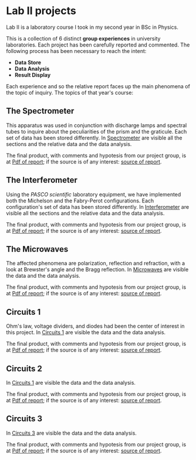 # Lab II projects
Lab II is a laboratory course I took in my second year in BSc in Physics.

This is a collection of 6 distinct **group experiences** in university laboratories. Each project has been carefully reported and commented.
The following process has been necessary to reach the intent:
- **Data Store**
- **Data Analysis**
- **Result Display**

Each experience and so the relative report faces up the main phenomena of the topic of inquiry.
The topics of that year's course:
## The Spectrometer
This apparatus was used in conjunction with discharge lamps and spectral tubes to inquire about the peculiarities of the prism and the graticule.
Each set of data has been stored differently. In [Spectrometer](/Spectrometer) are visible all the sections and the relative data and the data analysis.

The final product, with comments and hypotesis from our project group, is at [Pdf of report](/Spectrometer/spectrometer_report.pdf); if the source is of any interest: [source of report](/Spectrometer/spectrometer_report.tex).

## The Interferometer
Using the *PASCO scientific* laboratory equipment, we have implemented both the Michelson and the Fabry-Perot configurations.
Each configuration's set of data has been stored differently. In [Interferometer](/Interferometer) are visible all the sections and the relative data and the data analysis.

The final product, with comments and hypotesis from our project group, is at [Pdf of report](/Interferometer/interferometer_report.pdf); if the source is of any interest: [source of report](/Interferometer/interferometer_report.tex).

## The Microwaves
The affected phenomena are polarization, reflection and refraction, with a look at Brewster's angle and the Bragg reflection.
In [Microwaves](./#3:Microonde) are visible the data and the data analysis.

The final product, with comments and hypotesis from our project group, is at [Pdf of report](./#3:Microonde/relazione_microonde.pdf); if the source is of any interest: [source of report](./#3:Microonde/relazione_microonde.tex).

## Circuits 1
Ohm's law, voltage dividers, and diodes had been the center of interest in this project. 
In [Circuits 1](./#4:Circuiti_1) are visible the data and the data analysis.

The final product, with comments and hypotesis from our project group, is at [Pdf of report](./#4:Circuiti_1/relazione_circuiti1.pdf); if the source is of any interest: [source of report](./#4:Circuiti_1/relazione_circuiti1.tex).

## Circuits 2

In [Circuits 1](./#5:Circuiti_2) are visible the data and the data analysis.

The final product, with comments and hypotesis from our project group, is at [Pdf of report](./#5:Circuiti_2/relazione_circuiti2.pdf); if the source is of any interest: [source of report](./#5:Circuiti_2/relazione_circuiti2.tex).

## Circuits 3

In [Circuits 3](./#6:Circuiti_3) are visible the data and the data analysis.

The final product, with comments and hypotesis from our project group, is at [Pdf of report](./#4:Circuiti_3/relazione_circuiti3.pdf); if the source is of any interest: [source of report](./#4:Circuiti_3/relazione_circuiti3.tex).
